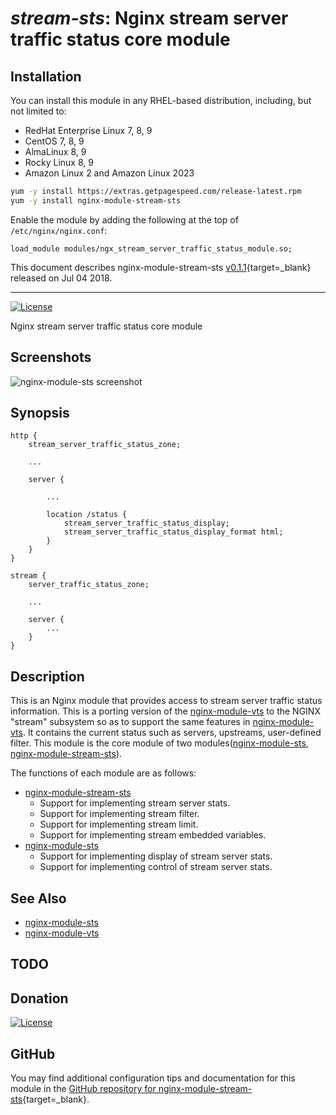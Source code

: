 # *stream-sts*: Nginx stream server traffic status core module


## Installation

You can install this module in any RHEL-based distribution, including, but not limited to:

* RedHat Enterprise Linux 7, 8, 9
* CentOS 7, 8, 9
* AlmaLinux 8, 9
* Rocky Linux 8, 9
* Amazon Linux 2 and Amazon Linux 2023

```bash
yum -y install https://extras.getpagespeed.com/release-latest.rpm
yum -y install nginx-module-stream-sts
```

Enable the module by adding the following at the top of `/etc/nginx/nginx.conf`:

```nginx
load_module modules/ngx_stream_server_traffic_status_module.so;
```


This document describes nginx-module-stream-sts [v0.1.1](https://github.com/vozlt/nginx-module-stream-sts/releases/tag/v0.1.1){target=_blank} 
released on Jul 04 2018.

<hr />

[![License](http://img.shields.io/badge/license-BSD-brightgreen.svg)](https://github.com/vozlt/nginx-module-stream-sts/blob/master/LICENSE)

Nginx stream server traffic status core module

## Screenshots
![nginx-module-sts screenshot](https://cloud.githubusercontent.com/assets/3648408/23112117/e8c56cda-f770-11e6-9c68-f57cbf4dd542.png "screenshot with deault")

## Synopsis

```Nginx
http {
    stream_server_traffic_status_zone;

    ...

    server {

        ...

        location /status {
            stream_server_traffic_status_display;
            stream_server_traffic_status_display_format html;
        }
    }
}

stream {
    server_traffic_status_zone;

    ...

    server {
        ...
    }
}
```

## Description
This is an Nginx module that provides access to stream server traffic status information.
This is a porting version of the [nginx-module-vts](https://github.com/vozlt/nginx-module-vts) to the NGINX "stream" subsystem so as to support the same features in [nginx-module-vts](https://github.com/vozlt/nginx-module-vts).
It contains the current status such as servers, upstreams, user-defined filter.
This module is the core module of two modules([nginx-module-sts](https://github.com/vozlt/nginx-module-sts), [nginx-module-stream-sts](https://github.com/vozlt/nginx-module-stream-sts)).

The functions of each module are as follows:

* [nginx-module-stream-sts](https://github.com/vozlt/nginx-module-stream-sts)
  * Support for implementing stream server stats.
  * Support for implementing stream filter.
  * Support for implementing stream limit.
  * Support for implementing stream embedded variables.
* [nginx-module-sts](https://github.com/vozlt/nginx-module-sts)
  * Support for implementing display of stream server stats.
  * Support for implementing control of stream server stats.

## See Also
* [nginx-module-sts](https://github.com/vozlt/nginx-module-sts)
* [nginx-module-vts](https://github.com/vozlt/nginx-module-vts)

## TODO

## Donation
[![License](http://img.shields.io/badge/PAYPAL-DONATE-yellow.svg)](https://www.paypal.com/cgi-bin/webscr?cmd=_donations&business=PWWSYKQ9VKH38&lc=KR&currency_code=USD&bn=PP%2dDonationsBF%3abtn_donateCC_LG%2egif%3aNonHosted)

## GitHub

You may find additional configuration tips and documentation for this module in the [GitHub 
repository for 
nginx-module-stream-sts](https://github.com/vozlt/nginx-module-stream-sts){target=_blank}.